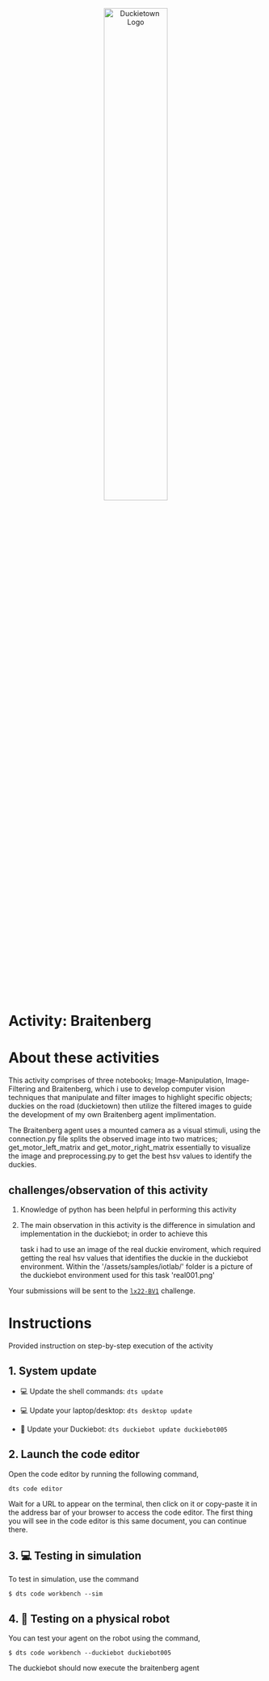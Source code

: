 <p align="center">
<img src="./assets/images/dtlogo.png" alt="Duckietown Logo" width="50%">
</p>

# **Activity: Braitenberg**

# About these activities

This activity comprises of three notebooks; Image-Manipulation, Image-Filtering and Braitenberg, which i use to 
develop computer vision techniques that manipulate and filter images to highlight specific objects; duckies on the road (duckietown) 
then utilize the filtered images to guide the development of my own Braitenberg agent implimentation.

The Braitenberg agent uses a mounted camera as a visual stimuli, using the connection.py file splits the observed image into two 
matrices; get_motor_left_matrix and get_motor_right_matrix essentially to visualize the image and preprocessing.py to get the best hsv
values to identify the duckies.


## challenges/observation of this activity

1. Knowledge of python has been helpful in performing this activity
2. The main observation in this activity is the difference in simulation and implementation in the duckiebot; in order to achieve this

   task i had to use an image of the real duckie enviroment, which required getting the real hsv values that identifies the duckie in the
   duckiebot environment. Within the '/assets/samples/iotlab/' folder is a picture of the duckiebot environment used for this task 'real001.png' 

Your submissions will be sent to the [`lx22-BV1`][challenge] challenge.

[challenge]: https://challenges.duckietown.org/v4/humans/challenges/lx22-BV1


# Instructions

Provided instruction on step-by-step execution of the activity


## 1. System update

- 💻 Update the shell commands: `dts update`

- 💻 Update your laptop/desktop: `dts desktop update`

- 🚙 Update your Duckiebot: `dts duckiebot update duckiebot005`


## 2. Launch the code editor

Open the code editor by running the following command,

```
dts code editor
```

Wait for a URL to appear on the terminal, then click on it or copy-paste it in the address bar
of your browser to access the code editor. The first thing you will see in the code editor is
this same document, you can continue there.


## 3. 💻 Testing in simulation

To test in simulation, use the command

    $ dts code workbench --sim

## 4. 🚙 Testing on a physical robot

You can test your agent on the robot using the command,

    $ dts code workbench --duckiebot duckiebot005

The duckiebot should now execute the braitenberg agent

